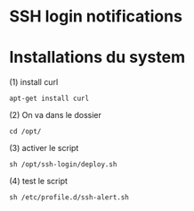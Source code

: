 # SSH login notifications

# Installations du system

(1) install curl

```
apt-get install curl 
```

(2) On va dans le dossier
 
```
cd /opt/
```
(3) activer le script
 
```
sh /opt/ssh-login/deploy.sh
```
(4) test le script
 
```
sh /etc/profile.d/ssh-alert.sh
```
